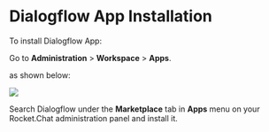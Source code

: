 # Dialogflow App Installation

To install Dialogflow App:

Go to **Administration** > **Workspace** > **Apps**.

as shown below:

![](<../../../../../.gitbook/assets/2021-11-20\_23-29-48 (1) (1) (1) (1) (12) (10) (1) (1) (1) (1) (1) (11) (10).png>)

Search Dialogflow under the **Marketplace** tab in **Apps** menu on your Rocket.Chat administration panel and install it.
